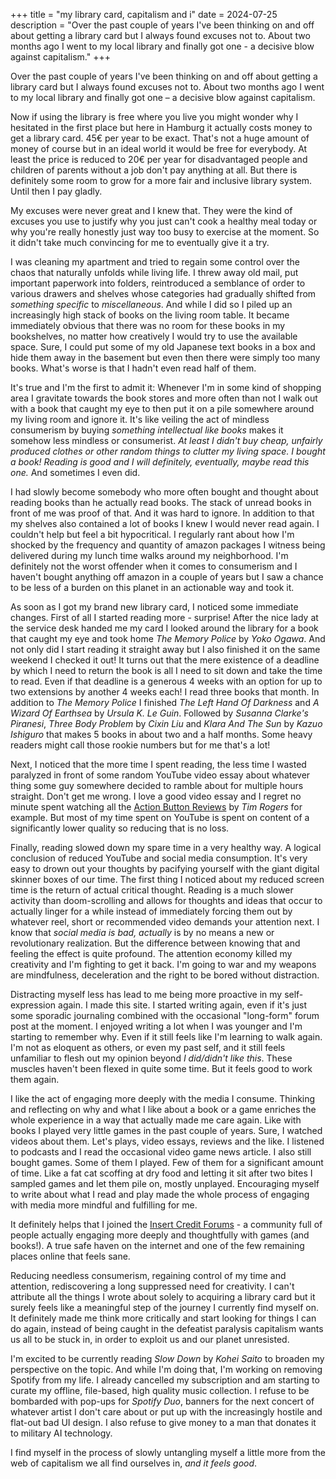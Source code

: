 +++
title = "my library card, capitalism and i"
date = 2024-07-25
description = "Over the past couple of years I've been thinking on and off about getting a library card but I always found excuses not to. About two months ago I went to my local library and finally got one - a decisive blow against capitalism."
+++

Over the past couple of years I've been thinking on and off about getting a library card but I always found excuses not to. About two months ago I went to my local library and finally got one &ndash; a decisive blow against capitalism.

Now if using the library is free where you live you might wonder why I hesitated in the first place but here in Hamburg it actually costs money to get a library card. 45€ per year to be exact. That's not a huge amount of money of course but in an ideal world it would be free for everybody. At least the price is reduced to 20€ per year for disadvantaged people and children of parents without a job don't pay anything at all. But there is definitely some room to grow for a more fair and inclusive library system. Until then I pay gladly.

My excuses were never great and I knew that. They were the kind of excuses you use to justify why you just can't cook a healthy meal today or why you're really honestly just way too busy to exercise at the moment. So it didn't take much convincing for me to eventually give it a try.

I was cleaning my apartment and tried to regain some control over the chaos that naturally unfolds while living life. I threw away old mail, put important paperwork into folders, reintroduced a semblance of order to various drawers and shelves whose categories had gradually shifted from _something specific_ to _miscellaneous_. And while I did so I piled up an increasingly high stack of books on the living room table. It became immediately obvious that there was no room for these books in my bookshelves, no matter how creatively I would try to use the available space. Sure, I could put some of my old Japanese text books in a box and hide them away in the basement but even then there were simply too many books. What's worse is that I hadn't even read half of them.

It's true and I'm the first to admit it: Whenever I'm in some kind of shopping area I gravitate towards the book stores and more often than not I walk out with a book that caught my eye to then put it on a pile somewhere around my living room and ignore it. It's like veiling the act of mindless consumerism by buying _something intellectual like books_ makes it somehow less mindless or consumerist. _At least I didn't buy cheap, unfairly produced clothes or other random things to clutter my living space. I bought a book! Reading is good and I will definitely, eventually, maybe read this one._ And sometimes I even did.

I had slowly become somebody who more often bought and thought about reading books than he actually read books. The stack of unread books in front of me was proof of that. And it was hard to ignore. In addition to that my shelves also contained a lot of books I knew I would never read again. I couldn't help but feel a bit hypocritical. I regularly rant about how I'm shocked by the frequency and quantity of amazon packages I witness being delivered during my lunch time walks around my neighborhood. I'm definitely not the worst offender when it comes to consumerism and I haven't bought anything off amazon in a couple of years but I saw a chance to be less of a burden on this planet in an actionable way and took it.

As soon as I got my brand new library card, I noticed some immediate changes. First of all I started reading more - surprise! After the nice lady at the service desk handed me my card I looked around the library for a book that caught my eye and took home _The Memory Police_ by _Yoko Ogawa_. And not only did I start reading it straight away but I also finished it on the same weekend I checked it out! It turns out that the mere existence of a deadline by which I need to return the book is all I need to sit down and take the time to read. Even if that deadline is a generous 4 weeks with an option for up to two extensions by another 4 weeks each! I read three books that month. In addition to _The Memory Police_ I finished _The Left Hand Of Darkness_ and _A Wizard Of Earthsea_ by _Ursula K. Le Guin_. Followed by _Susanna Clarke's Piranesi_, _Three Body Problem_ by _Cixin Liu_ and _Klara And The Sun_ by _Kazuo Ishiguro_ that makes 5 books in about two and a half months. Some heavy readers might call those rookie numbers but for me that's a lot!

Next, I noticed that the more time I spent reading, the less time I wasted paralyzed in front of some random YouTube video essay about whatever thing some guy somewhere decided to ramble about for multiple hours straight. Don't get me wrong. I love a good video essay and I regret no minute spent watching all the [Action Button Reviews](https://www.youtube.com/@ActionButton/videos) by _Tim Rogers_ for example. But most of my time spent on YouTube is spent on content of a significantly lower quality so reducing that is no loss.

Finally, reading slowed down my spare time in a very healthy way. A logical conclusion of reduced YouTube and social media consumption. It's very easy to drown out your thoughts by pacifying yourself with the giant digital skinner boxes of our time. The first thing I noticed about my reduced screen time is the return of actual critical thought. Reading is a much slower activity than doom-scrolling and allows for thoughts and ideas that occur to actually linger for a while instead of immediately forcing them out by whatever reel, short or recommended video demands your attention next. I know that _social media is bad, actually_ is by no means a new or revolutionary realization. But the difference between knowing that and feeling the effect is quite profound. The attention economy killed my creativity and I'm fighting to get it back. I'm going to war and my weapons are mindfulness, deceleration and the right to be bored without distraction.

Distracting myself less has lead to me being more proactive in my self-expression again. I made this site. I started writing again, even if it's just some sporadic journaling combined with the occasional "long-form" forum post at the moment. I enjoyed writing a lot when I was younger and I'm starting to remember why. Even if it still feels like I'm learning to walk again. I'm not as eloquent as others, or even my past self, and it still feels unfamiliar to flesh out my opinion beyond _I did/didn't like this_. These muscles haven't been flexed in quite some time. But it feels good to work them again.

I like the act of engaging more deeply with the media I consume. Thinking and reflecting on why and what I like about a book or a game enriches the whole experience in a way that actually made me care again. Like with books I played very little games in the past couple of years. Sure, I watched videos about them. Let's plays, video essays, reviews and the like. I listened to podcasts and I read the occasional video game news article. I also still bought games. Some of them I played. Few of them for a significant amount of time. Like a fat cat scoffing at dry food and letting it sit after two bites I sampled games and let them pile on, mostly unplayed. Encouraging myself to write about what I read and play made the whole process of engaging with media more mindful and fulfilling for me.

It definitely helps that I joined the [Insert Credit Forums](https://forums.insertcredit.com/) - a community full of people actually engaging more deeply and thoughtfully with games (and books!). A true safe haven on the internet and one of the few remaining places online that feels sane.

Reducing needless consumerism, regaining control of my time and attention, rediscovering a long suppressed need for creativity. I can't attribute all the things I wrote about solely to acquiring a library card but it surely feels like a meaningful step of the journey I currently find myself on. It definitely made me think more critically and start looking for things I can do again, instead of being caught in the defeatist paralysis capitalism wants us all to be stuck in, in order to exploit us and our planet unresisted.

I'm excited to be currently reading _Slow Down_ by _Kohei Saito_ to broaden my perspective on the topic. And while I'm doing that, I'm working on removing Spotify from my life. I already cancelled my subscription and am starting to curate my offline, file-based, high quality music collection. I refuse to be bombarded with pop-ups for _Spotify Duo_, banners for the next concert of whatever artist I don't care about or put up with the increasingly hostile and flat-out bad UI design. I also refuse to give money to a man that donates it to military AI technology.

I find myself in the process of slowly untangling myself a little more from the web of capitalism we all find ourselves in, _and it feels good_.
